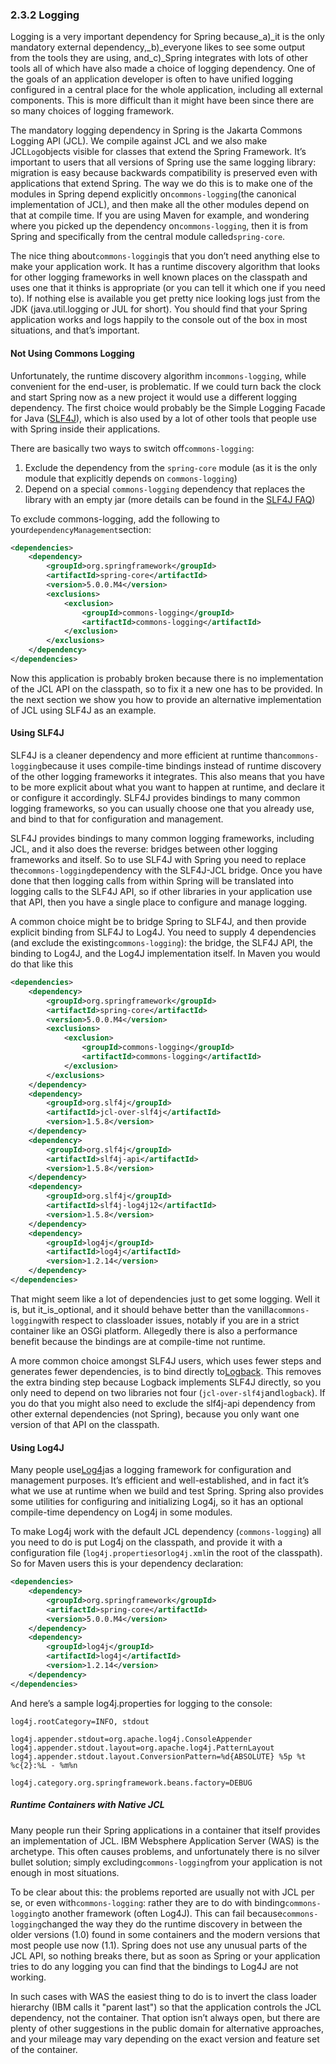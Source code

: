 ### 2.3.2 Logging

Logging is a very important dependency for Spring because_a\)_it is the only mandatory external dependency,_b\)_everyone likes to see some output from the tools they are using, and_c\)_Spring integrates with lots of other tools all of which have also made a choice of logging dependency. One of the goals of an application developer is often to have unified logging configured in a central place for the whole application, including all external components. This is more difficult than it might have been since there are so many choices of logging framework.

The mandatory logging dependency in Spring is the Jakarta Commons Logging API \(JCL\). We compile against JCL and we also make JCL`Log`objects visible for classes that extend the Spring Framework. It’s important to users that all versions of Spring use the same logging library: migration is easy because backwards compatibility is preserved even with applications that extend Spring. The way we do this is to make one of the modules in Spring depend explicitly on`commons-logging`\(the canonical implementation of JCL\), and then make all the other modules depend on that at compile time. If you are using Maven for example, and wondering where you picked up the dependency on`commons-logging`, then it is from Spring and specifically from the central module called`spring-core`.

The nice thing about`commons-logging`is that you don’t need anything else to make your application work. It has a runtime discovery algorithm that looks for other logging frameworks in well known places on the classpath and uses one that it thinks is appropriate \(or you can tell it which one if you need to\). If nothing else is available you get pretty nice looking logs just from the JDK \(java.util.logging or JUL for short\). You should find that your Spring application works and logs happily to the console out of the box in most situations, and that’s important.

#### Not Using Commons Logging

Unfortunately, the runtime discovery algorithm in`commons-logging`, while convenient for the end-user, is problematic. If we could turn back the clock and start Spring now as a new project it would use a different logging dependency. The first choice would probably be the Simple Logging Facade for Java \([SLF4J](http://www.slf4j.org/)\), which is also used by a lot of other tools that people use with Spring inside their applications.

There are basically two ways to switch off`commons-logging`:

1. Exclude the dependency from the `spring-core` module \(as it is the only module that explicitly depends on `commons-logging`\)
2. Depend on a special `commons-logging` dependency that replaces the library with an empty jar \(more details can be found in the [SLF4J FAQ](http://slf4j.org/faq.html#excludingJCL)\)

To exclude commons-logging, add the following to your`dependencyManagement`section:

```xml
<dependencies>
	<dependency>
		<groupId>org.springframework</groupId>
		<artifactId>spring-core</artifactId>
		<version>5.0.0.M4</version>
		<exclusions>
			<exclusion>
				<groupId>commons-logging</groupId>
				<artifactId>commons-logging</artifactId>
			</exclusion>
		</exclusions>
	</dependency>
</dependencies>
```

Now this application is probably broken because there is no implementation of the JCL API on the classpath, so to fix it a new one has to be provided. In the next section we show you how to provide an alternative implementation of JCL using SLF4J as an example.

#### Using SLF4J

SLF4J is a cleaner dependency and more efficient at runtime than`commons-logging`because it uses compile-time bindings instead of runtime discovery of the other logging frameworks it integrates. This also means that you have to be more explicit about what you want to happen at runtime, and declare it or configure it accordingly. SLF4J provides bindings to many common logging frameworks, so you can usually choose one that you already use, and bind to that for configuration and management.

SLF4J provides bindings to many common logging frameworks, including JCL, and it also does the reverse: bridges between other logging frameworks and itself. So to use SLF4J with Spring you need to replace the`commons-logging`dependency with the SLF4J-JCL bridge. Once you have done that then logging calls from within Spring will be translated into logging calls to the SLF4J API, so if other libraries in your application use that API, then you have a single place to configure and manage logging.

A common choice might be to bridge Spring to SLF4J, and then provide explicit binding from SLF4J to Log4J. You need to supply 4 dependencies \(and exclude the existing`commons-logging`\): the bridge, the SLF4J API, the binding to Log4J, and the Log4J implementation itself. In Maven you would do that like this

```xml
<dependencies>
	<dependency>
		<groupId>org.springframework</groupId>
		<artifactId>spring-core</artifactId>
		<version>5.0.0.M4</version>
		<exclusions>
			<exclusion>
				<groupId>commons-logging</groupId>
				<artifactId>commons-logging</artifactId>
			</exclusion>
		</exclusions>
	</dependency>
	<dependency>
		<groupId>org.slf4j</groupId>
		<artifactId>jcl-over-slf4j</artifactId>
		<version>1.5.8</version>
	</dependency>
	<dependency>
		<groupId>org.slf4j</groupId>
		<artifactId>slf4j-api</artifactId>
		<version>1.5.8</version>
	</dependency>
	<dependency>
		<groupId>org.slf4j</groupId>
		<artifactId>slf4j-log4j12</artifactId>
		<version>1.5.8</version>
	</dependency>
	<dependency>
		<groupId>log4j</groupId>
		<artifactId>log4j</artifactId>
		<version>1.2.14</version>
	</dependency>
</dependencies>
```

That might seem like a lot of dependencies just to get some logging. Well it is, but it_is_optional, and it should behave better than the vanilla`commons-logging`with respect to classloader issues, notably if you are in a strict container like an OSGi platform. Allegedly there is also a performance benefit because the bindings are at compile-time not runtime.

A more common choice amongst SLF4J users, which uses fewer steps and generates fewer dependencies, is to bind directly to[Logback](http://logback.qos.ch/). This removes the extra binding step because Logback implements SLF4J directly, so you only need to depend on two libraries not four \(`jcl-over-slf4j`and`logback`\). If you do that you might also need to exclude the slf4j-api dependency from other external dependencies \(not Spring\), because you only want one version of that API on the classpath.

#### Using Log4J

Many people use[Log4j](https://logging.apache.org/log4j)as a logging framework for configuration and management purposes. It’s efficient and well-established, and in fact it’s what we use at runtime when we build and test Spring. Spring also provides some utilities for configuring and initializing Log4j, so it has an optional compile-time dependency on Log4j in some modules.

To make Log4j work with the default JCL dependency \(`commons-logging`\) all you need to do is put Log4j on the classpath, and provide it with a configuration file \(`log4j.properties`or`log4j.xml`in the root of the classpath\). So for Maven users this is your dependency declaration:

```xml
<dependencies>
	<dependency>
		<groupId>org.springframework</groupId>
		<artifactId>spring-core</artifactId>
		<version>5.0.0.M4</version>
	</dependency>
	<dependency>
		<groupId>log4j</groupId>
		<artifactId>log4j</artifactId>
		<version>1.2.14</version>
	</dependency>
</dependencies>
```

And here’s a sample log4j.properties for logging to the console:

```
log4j.rootCategory=INFO, stdout

log4j.appender.stdout=org.apache.log4j.ConsoleAppender
log4j.appender.stdout.layout=org.apache.log4j.PatternLayout
log4j.appender.stdout.layout.ConversionPattern=%d{ABSOLUTE} %5p %t %c{2}:%L - %m%n

log4j.category.org.springframework.beans.factory=DEBUG
```

##### Runtime Containers with Native JCL

Many people run their Spring applications in a container that itself provides an implementation of JCL. IBM Websphere Application Server \(WAS\) is the archetype. This often causes problems, and unfortunately there is no silver bullet solution; simply excluding`commons-logging`from your application is not enough in most situations.

To be clear about this: the problems reported are usually not with JCL per se, or even with`commons-logging`: rather they are to do with binding`commons-logging`to another framework \(often Log4J\). This can fail because`commons-logging`changed the way they do the runtime discovery in between the older versions \(1.0\) found in some containers and the modern versions that most people use now \(1.1\). Spring does not use any unusual parts of the JCL API, so nothing breaks there, but as soon as Spring or your application tries to do any logging you can find that the bindings to Log4J are not working.

In such cases with WAS the easiest thing to do is to invert the class loader hierarchy \(IBM calls it "parent last"\) so that the application controls the JCL dependency, not the container. That option isn’t always open, but there are plenty of other suggestions in the public domain for alternative approaches, and your mileage may vary depending on the exact version and feature set of the container.

